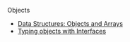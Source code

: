 Objects

* [Data Structures: Objects and Arrays](https://eloquentjavascript.net/04_data.html)
* [Typing objects with Interfaces](https://www.typescriptlang.org/docs/handbook/interfaces.html)